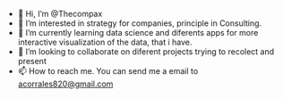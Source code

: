 - 👋 Hi, I’m @Thecompax
- 👀 I’m interested in  strategy for companies, principle in Consulting. 
- 🌱 I’m currently learning data science and diferents apps for more interactive visualization of the data, that i have.
- 💞️ I’m looking to collaborate on diferent projects trying to recolect and present 
- 📫 How to reach me. You can send me a email to acorrales820@gmail.com

<!---
Thecompax/Thecompax is a ✨ special ✨ repository because its `README.md` (this file) appears on your GitHub profile.
You can click the Preview link to take a look at your changes.
--->
